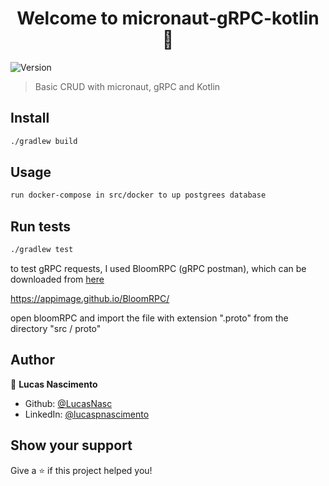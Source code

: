 <h1 align="center">Welcome to micronaut-gRPC-kotlin 👋</h1>
<p>
  <img alt="Version" src="https://img.shields.io/badge/version-0.1-blue.svg?cacheSeconds=2592000" />
</p>

> Basic CRUD with micronaut, gRPC and Kotlin

## Install

```sh
./gradlew build
```

## Usage

```sh
run docker-compose in src/docker to up postgrees database
```

## Run tests

```sh
./gradlew test
```

to test gRPC requests, I used BloomRPC (gRPC postman), which can be downloaded from [here](https://appimage.github.io/BloomRPC/)

https://appimage.github.io/BloomRPC/

open bloomRPC and import the file with extension ".proto" from the directory "src / proto"

## Author

👤 **Lucas Nascimento**

* Github: [@LucasNasc](https://github.com/LucasNasc)
* LinkedIn: [@lucaspnascimento](https://linkedin.com/in/lucaspnascimento)

## Show your support

Give a ⭐️ if this project helped you!
